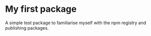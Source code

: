 # My first package
A simple test package to familiarise myself with the npm registry and publishing packages.